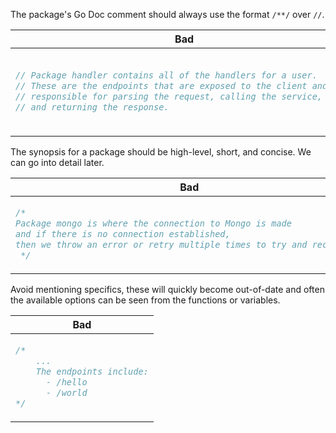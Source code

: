 The package's Go Doc comment should always use the format `/**/` over `//`.


<table>
<thead><tr><th>Bad</th><th>Good</th></tr></thead>
<tbody>
<tr><td>

```go
// Package handler contains all of the handlers for a user.
// These are the endpoints that are exposed to the client and are 
// responsible for parsing the request, calling the service, 
// and returning the response.
```

</td><td>

```go
/*
Package handler contains all of the handlers for a user.
These are the endpoints that are exposed to the client and are
responsible for parsing the request, calling the service, 
and returning the response.
*/
```
</td>
</tr>
</tbody>
</table>

The synopsis for a package should be high-level, short, and concise. We can go into detail later.

<table>
<thead><tr><th>Bad</th><th>Good</th></tr></thead>
<tbody>
<tr><td>

```go
/*
Package mongo is where the connection to Mongo is made 
and if there is no connection established, 
then we throw an error or retry multiple times to try and reconnect.
 */
```

</td><td>

```go
/*
Package mongo is the entry point for connecting to MongoDB.
If there is no connection established, 
then we throw an error or retry multiple times to try and reconnect.
*/
```
</td>
</tr>
</tbody>
</table>

Avoid mentioning specifics, these will quickly become out-of-date and often the available options can be seen from the functions or variables.

<table>
<thead><tr><th>Bad</th>
<tbody>
<tr><td>

```go
/*
	...
	The endpoints include:
	  - /hello
	  - /world
*/
```

</tr>
</tbody>
</table>
